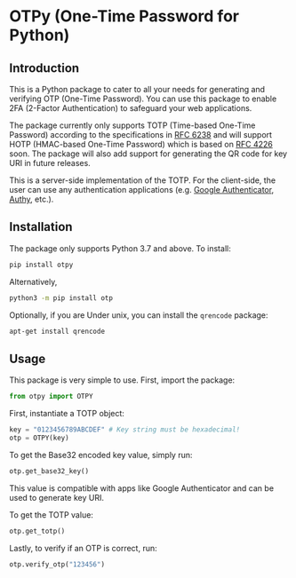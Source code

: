# OTPy (One-Time Password for Python)

## Introduction

This is a Python package to cater to all your needs for generating and verifying OTP (One-Time Password). You can use this package to enable 2FA (2-Factor Authentication) to safeguard your web applications.

The package currently only supports TOTP (Time-based One-Time Password) according to the specifications in [RFC 6238](https://tools.ietf.org/html/rfc6238) and will support HOTP (HMAC-based One-Time Password) which is based on [RFC 4226](https://tools.ietf.org/html/rfc4226) soon. The package will also add support for generating the QR code for key URI in future releases.

This is a server-side implementation of the TOTP. For the client-side, the user can use any authentication applications (e.g. [Google Authenticator](https://play.google.com/store/apps/details?id=com.google.android.apps.authenticator2&hl=en_SG), [Authy](https://authy.com/), etc.).


## Installation

The package only supports Python 3.7 and above. To install:

```bash
pip install otpy
```

Alternatively,

```bash
python3 -m pip install otp
```

Optionally, if you are Under unix, you can install the `qrencode` package:

```bash
apt-get install qrencode
```

## Usage

This package is very simple to use. First, import the package:

```python
from otpy import OTPY
```

First, instantiate a TOTP object:

```python
key = "0123456789ABCDEF" # Key string must be hexadecimal!
otp = OTPY(key)
```

To get the Base32 encoded key value, simply run:

```python
otp.get_base32_key()
```

This value is compatible with apps like Google Authenticator and can be used to generate key URI.

To get the TOTP value:

```python
otp.get_totp()
```

Lastly, to verify if an OTP is correct, run:

```python
otp.verify_otp("123456")
```
